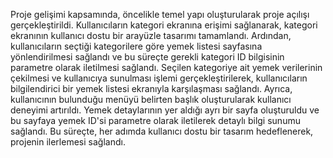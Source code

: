 Proje gelişimi kapsamında, öncelikle temel yapı oluşturularak proje açılışı gerçekleştirildi. Kullanıcıların kategori ekranına erişimi sağlanarak, kategori ekranının kullanıcı dostu bir arayüzle tasarımı tamamlandı. Ardından, kullanıcıların seçtiği kategorilere göre yemek listesi sayfasına yönlendirilmesi sağlandı ve bu süreçte gerekli kategori ID bilgisinin parametre olarak iletilmesi sağlandı. Seçilen kategoriye ait yemek verilerinin çekilmesi ve kullanıcıya sunulması işlemi gerçekleştirilerek, kullanıcıların bilgilendirici bir yemek listesi ekranıyla karşılaşması sağlandı. Ayrıca, kullanıcının bulunduğu menüyü belirten başlık oluşturularak kullanıcı deneyimi artırıldı. Yemek detaylarının yer aldığı ayrı bir sayfa oluşturuldu ve bu sayfaya yemek ID'si parametre olarak iletilerek detaylı bilgi sunumu sağlandı. Bu süreçte, her adımda kullanıcı dostu bir tasarım hedeflenerek, projenin ilerlemesi sağlandı.
